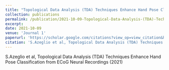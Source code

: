 ```yaml
---
title: "Topological Data Analysis (TDA) Techniques Enhance Hand Pose Classification from ECoG Neural Recordings"
collection: publications
permalink: /publication/2021-10-09-Topological-Data-Analysis-(TDA)-Techniques-Enhance-Hand-Pose-Classification-from-ECoG-Neural-Recordings
excerpt: 
date: 2021-10-09
venue: 'Journal 1'
paperurl: 'https://scholar.google.com/citations?view_op=view_citation&hl=en&user=rTk6DZgAAAAJ&sortby=pubdate&citation_for_view=rTk6DZgAAAAJ:2osOgNQ5qMEC'
citation: 'S.Azeglio et al, Topological Data Analysis (TDA) Techniques Enhance Hand Pose Classification from ECoG Neural Recordings (2021)'
---
```

S.Azeglio et al, Topological Data Analysis (TDA) Techniques Enhance Hand Pose Classification from ECoG Neural Recordings (2021)
